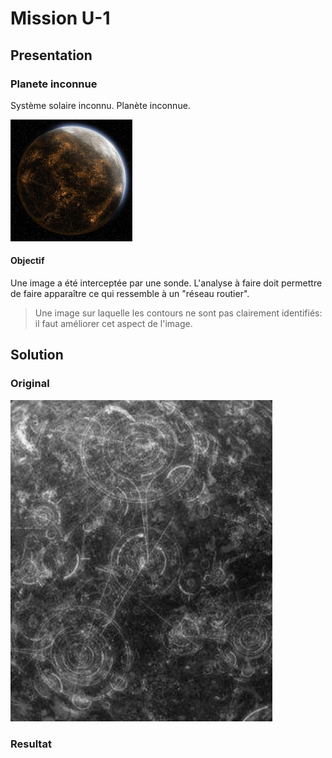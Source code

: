# Mission U-1

## Presentation

### Planete inconnue

Système solaire inconnu.
Planète inconnue.

![?](img/Coruscante.jpg)

#### Objectif 

Une image a été interceptée par une sonde. L'analyse à faire doit permettre de faire apparaître ce qui ressemble à un "réseau routier".
> Une image sur laquelle les contours ne sont pas clairement identifiés: il faut améliorer cet aspect de l'image.

## Solution

### Original

![Original](img/original.png)

### Resultat